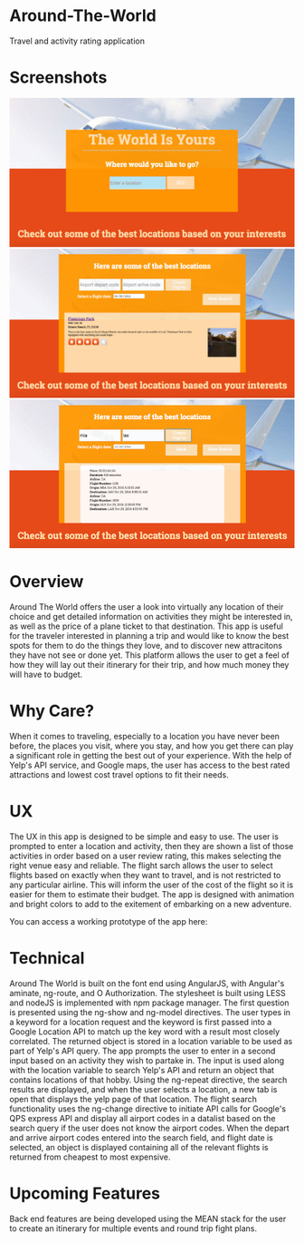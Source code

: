 # Around-The-World

Travel and activity rating application

<h1>Screenshots</h1>

![Screenshot](https://github.com/ryj1023/Around-The-World/blob/master/Sreenshot.png)
![Screenshot](https://github.com/ryj1023/Around-The-World/blob/master/Screenshot2.png)
![Screenshot](https://github.com/ryj1023/Around-The-World/blob/master/Screenshot3.png)



<h1>Overview</h1>

Around The World offers the user a look into virtually any location of their choice and get detailed information on activities they might be interested in, as well as the price of a plane ticket to that destination. This app is useful for the traveler interested in planning a trip and would like to know the best spots for them to do the things they love, and to discover new attracitons they have not see or done yet. This platform allows the user to get a feel of how they will lay out their itinerary for their trip, and how much money they will have to budget. 

<h1>Why Care?</h1>

When it comes to traveling, especially to a location you have never been before, the places you visit, where you stay, and how you get there can play a significant role in getting the best out of your experience. With the help of Yelp's API service, and Google maps, the user has access to the best rated attractions and lowest cost travel options to fit their needs.

<h1>UX</h1>

The UX in this app is designed to be simple and easy to use. The user is prompted to enter a location and activity, then they are shown a list of those activities in order based on a user review rating, this makes selecting the right venue easy and reliable. The flight sarch allows the user to select flights based on exactly when they want to travel, and is not restricted to any particular airline. This will inform the user of the cost of the flight so it is easier for them to estimate their budget. The app is designed with animation and bright colors to add to the exitement of embarking on a new adventure.

You can access a working prototype of the app here:

<h1>Technical</h1>

Around The World is built on the font end using AngularJS, with Angular's aminate, ng-route, and O Authorization. The stylesheet is built using LESS and nodeJS is implemented with npm package manager. The first question is presented using the ng-show and ng-model directives. The user types in a keyword for a location request and the keyword is first passed into a Google Location API to match up the key word with a result most closely correlated. The returned object is stored in a location variable to be used as part of Yelp's API query. The app prompts the user to enter in a second input based on an activity they wish to partake in. The input is used along with the location variable to search Yelp's API and return an object that contains locations of that hobby. Using the ng-repeat directive, the search results are displayed, and when the user selects a location, a new tab is open that displays the yelp page of that location. The flight search functionality uses the ng-change directive to initiate API calls for Google's QPS express API and display all airport codes in a datalist based on the search query if the user does not know the airport codes. When the depart and arrive airport codes entered into the search field, and flight date is selected, an object is displayed containing all of the relevant flights is returned from cheapest to most expensive.   

<h1>Upcoming Features</h1>

Back end features are being developed using the MEAN stack for the user to create an itinerary for multiple events and round trip fight plans. 

